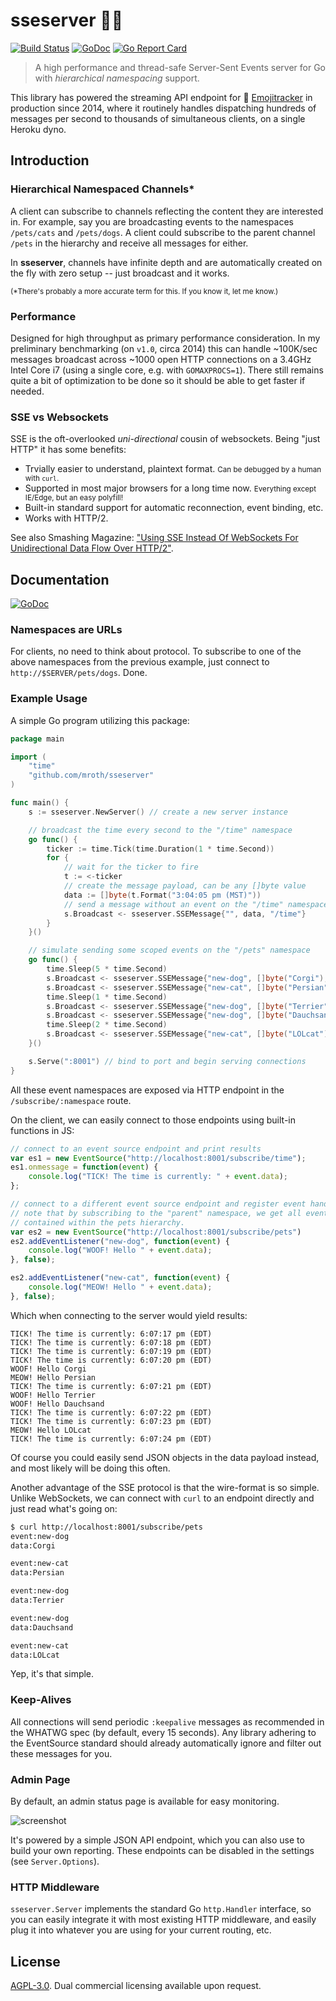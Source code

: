 # sseserver :surfing_man:

[![Build Status](https://travis-ci.org/mroth/sseserver.svg?branch=master)](https://travis-ci.org/mroth/sseserver)
[![GoDoc](https://godoc.org/github.com/mroth/sseserver?status.svg)](https://godoc.org/github.com/mroth/sseserver)
[![Go Report Card](https://goreportcard.com/badge/github.com/mroth/sseserver)](https://goreportcard.com/report/github.com/mroth/sseserver)

> A high performance and thread-safe Server-Sent Events server for Go with
_hierarchical namespacing_ support.

This library has powered the streaming API endpoint for
:dizzy: [Emojitracker](https://emojitracker.com) in production since 2014, where
it routinely handles dispatching hundreds of messages per second to thousands of
simultaneous clients, on a single Heroku dyno.

## Introduction

### Hierarchical Namespaced Channels*

A client can subscribe to channels reflecting the content they are interested
in. For example, say you are broadcasting events to the namespaces `/pets/cats`
and `/pets/dogs`. A client could subscribe to the parent channel `/pets` in the
hierarchy and receive all messages for either.

In **sseserver**, channels have infinite depth and are automatically created on
the fly with zero setup -- just broadcast and it works.

<small>(*There's probably a more accurate term for this.  If you know it, let me
know.)</small>

### Performance

Designed for high throughput as primary performance consideration. In my
preliminary benchmarking (on `v1.0`, circa 2014) this can handle ~100K/sec
messages broadcast across ~1000 open HTTP connections on a 3.4GHz Intel Core i7
(using a single  core, e.g. with `GOMAXPROCS=1`).  There still remains quite a
bit of optimization to be done so it should be able to get faster if needed.

### SSE vs Websockets

SSE is the oft-overlooked *uni-directional* cousin of websockets. Being "just
HTTP" it has some benefits:

- Trvially easier to understand, plaintext format.
  <small>Can be debugged by a human with `curl`.</small>
- Supported in most major browsers for a long time now.
  <small>Everything except IE/Edge, but an easy polyfill!</small>
- Built-in standard support for automatic reconnection, event binding, etc.
- Works with HTTP/2.

See also Smashing Magazine: ["Using SSE Instead Of WebSockets For Unidirectional
Data Flow Over HTTP/2"][1].

[1]: https://www.smashingmagazine.com/2018/02/sse-websockets-data-flow-http2/

## Documentation

[![GoDoc](https://godoc.org/github.com/mroth/sseserver?status.svg)](https://godoc.org/github.com/mroth/sseserver)

### Namespaces are URLs

For clients, no need to think about protocol. To subscribe to one of the above
namespaces from the previous example, just connect to `http://$SERVER/pets/dogs`.
Done.

### Example Usage

A simple Go program utilizing this package:

```go
package main

import (
    "time"
    "github.com/mroth/sseserver"
)

func main() {
    s := sseserver.NewServer() // create a new server instance

    // broadcast the time every second to the "/time" namespace
    go func() {
        ticker := time.Tick(time.Duration(1 * time.Second))
        for {
            // wait for the ticker to fire
            t := <-ticker
            // create the message payload, can be any []byte value
            data := []byte(t.Format("3:04:05 pm (MST)"))
            // send a message without an event on the "/time" namespace
            s.Broadcast <- sseserver.SSEMessage{"", data, "/time"}
        }
    }()

    // simulate sending some scoped events on the "/pets" namespace
    go func() {
        time.Sleep(5 * time.Second)
        s.Broadcast <- sseserver.SSEMessage{"new-dog", []byte("Corgi"), "/pets/dogs"}
        s.Broadcast <- sseserver.SSEMessage{"new-cat", []byte("Persian"), "/pets/cats"}
        time.Sleep(1 * time.Second)
        s.Broadcast <- sseserver.SSEMessage{"new-dog", []byte("Terrier"), "/pets/dogs"}
        s.Broadcast <- sseserver.SSEMessage{"new-dog", []byte("Dauchsand"), "/pets/cats"}
        time.Sleep(2 * time.Second)
        s.Broadcast <- sseserver.SSEMessage{"new-cat", []byte("LOLcat"), "/pets/cats"}
    }()

    s.Serve(":8001") // bind to port and begin serving connections
}
```

All these event namespaces are exposed via HTTP endpoint in the
`/subscribe/:namespace` route.

On the client, we can easily connect to those endpoints using built-in functions in JS:
```js
// connect to an event source endpoint and print results
var es1 = new EventSource("http://localhost:8001/subscribe/time");
es1.onmessage = function(event) {
    console.log("TICK! The time is currently: " + event.data);
};

// connect to a different event source endpoint and register event handlers
// note that by subscribing to the "parent" namespace, we get all events
// contained within the pets hierarchy.
var es2 = new EventSource("http://localhost:8001/subscribe/pets")
es2.addEventListener("new-dog", function(event) {
    console.log("WOOF! Hello " + event.data);
}, false);

es2.addEventListener("new-cat", function(event) {
    console.log("MEOW! Hello " + event.data);
}, false);
```

Which when connecting to the server would yield results:

    TICK! The time is currently: 6:07:17 pm (EDT)
    TICK! The time is currently: 6:07:18 pm (EDT)
    TICK! The time is currently: 6:07:19 pm (EDT)
    TICK! The time is currently: 6:07:20 pm (EDT)
    WOOF! Hello Corgi
    MEOW! Hello Persian
    TICK! The time is currently: 6:07:21 pm (EDT)
    WOOF! Hello Terrier
    WOOF! Hello Dauchsand
    TICK! The time is currently: 6:07:22 pm (EDT)
    TICK! The time is currently: 6:07:23 pm (EDT)
    MEOW! Hello LOLcat
    TICK! The time is currently: 6:07:24 pm (EDT)


Of course you could easily send JSON objects in the data payload instead, and
most likely will be doing this often.

Another advantage of the SSE protocol is that the wire-format is so simple.
Unlike WebSockets, we can connect with `curl` to an endpoint directly and just
read what's going on:

```bash
$ curl http://localhost:8001/subscribe/pets
event:new-dog
data:Corgi

event:new-cat
data:Persian

event:new-dog
data:Terrier

event:new-dog
data:Dauchsand

event:new-cat
data:LOLcat
```

Yep, it's that simple.

### Keep-Alives

All connections will send periodic `:keepalive` messages as recommended in the
WHATWG spec (by default, every 15 seconds). Any library adhering to the
EventSource standard should already automatically ignore and filter out these
messages for you.

### Admin Page
By default, an admin status page is available for easy monitoring.

![screenshot](http://f.cl.ly/items/1v2X1k342K3p0K1O2x0B/ssestreamer-admin.png)

It's powered by a simple JSON API endpoint, which you can also use to build your
own reporting.  These endpoints can be disabled in the settings (see `Server.Options`).

### HTTP Middleware

`sseserver.Server` implements the standard Go `http.Handler` interface, so you
can easily integrate it with most existing HTTP middleware, and easily plug it
into whatever you are using for your current routing, etc.

## License

[AGPL-3.0](https://opensource.org/licenses/AGPL-3.0). Dual commercial licensing
available upon request.
